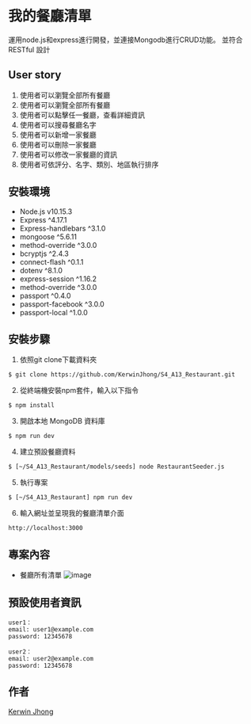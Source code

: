# 我的餐廳清單
運用node.js和express進行開發，並連接Mongodb進行CRUD功能。
並符合 RESTful 設計

## User story
1. 使用者可以瀏覽全部所有餐廳
1. 使用者可以瀏覽全部所有餐廳
2. 使用者可以點擊任一餐廳，查看詳細資訊
3. 使用者可以搜尋餐廳名字
4. 使用者可以新增一家餐廳
5. 使用者可以刪除一家餐廳
6. 使用者可以修改一家餐廳的資訊
7. 使用者可依評分、名字、類別、地區執行排序

## 安裝環境

+ Node.js v10.15.3
+ Express ^4.17.1
+ Express-handlebars ^3.1.0
+ mongoose ^5.6.11
+ method-override ^3.0.0
+ bcryptjs ^2.4.3
+ connect-flash ^0.1.1
+ dotenv ^8.1.0
+ express-session ^1.16.2
+ method-override ^3.0.0
+ passport ^0.4.0
+ passport-facebook ^3.0.0
+ passport-local ^1.0.0

## 安裝步驟
1. 依照git clone下載資料夾
```
$ git clone https://github.com/KerwinJhong/S4_A13_Restaurant.git
```
2. 從終端機安裝npm套件，輸入以下指令
```
$ npm install
```
3. 開啟本地 MongoDB 資料庫
```
$ npm run dev
```
4. 建立預設餐廳資料
```
$ [~/S4_A13_Restaurant/models/seeds] node RestaurantSeeder.js
```
5. 執行專案
```
$ [~/S4_A13_Restaurant] npm run dev
```
6. 輸入網址並呈現我的餐廳清單介面
```
http://localhost:3000
```

## 專案內容
+ 餐廳所有清單
![image](https://github.com/KerwinJhong/S4_A13_Restaurant/blob/master/restaurant.png)

## 預設使用者資訊
```
user1：
email: user1@example.com
password: 12345678

user2：
email: user2@example.com
password: 12345678
```

## 作者
[Kerwin Jhong](https://github.com/KerwinJhong)

